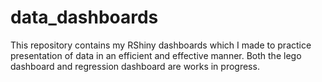 # data_dashboards

This repository contains my RShiny dashboards which I made to practice presentation of data in an efficient and effective manner. Both the lego dashboard and regression dashboard are works in progress.
